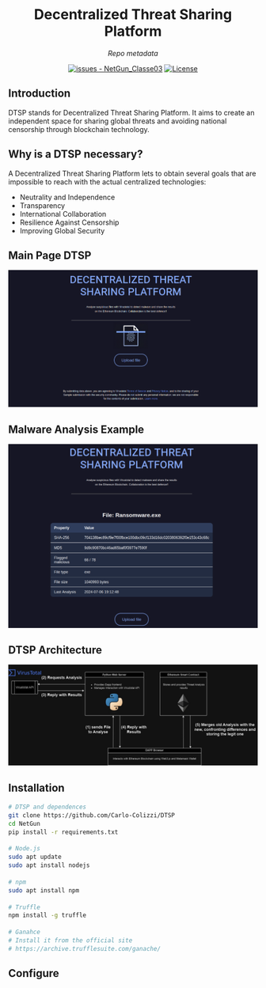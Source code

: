 <center>
  <h1><strong>Decentralized Threat Sharing Platform</strong></h1>
</center>

<center>
<i>Repo metadata</i>

  <a href="https://github.com/Carlo-Colizzi/NetGun/issues"><img src="https://img.shields.io/github/issues/MyCr4ck/NetGun_Classe03" alt="issues - NetGun_Classe03"></a>
  <a href="https://github.com/Carlo-Colizzi/NetGun/blob/main/LICENSE"><img src="https://img.shields.io/badge/License-GNU_GPLv3-purple" alt="License"></a>

</center>

## Introduction
DTSP stands for Decentralized Threat Sharing Platform. It aims to create an independent space for sharing global threats and avoiding national censorship through blockchain technology.

## Why is a DTSP necessary?
A Decentralized Threat Sharing Platform lets to obtain several goals that are impossible to reach with the actual centralized technologies:
<ul>
  <li> Neutrality and Independence </li>
  <li> Transparency </li>
  <li> International Collaboration </li>
  <li> Resilience Against Censorship </li>
  <li> Improving Global Security </li>
</ul>

## Main Page DTSP
<div align="center">
  <img src="https://github.com/Carlo-Colizzi/DTSP/blob/main/Documentation%20and%20Resources/Images/main_page.png">
</div>

## Malware Analysis Example
<div align="center">
  <img src="https://github.com/Carlo-Colizzi/DTSP/blob/main/Documentation%20and%20Resources/Images/scan_example.png">
</div>

## DTSP Architecture
<div align="center">
  <img src="https://github.com/Carlo-Colizzi/DTSP/blob/main/Documentation%20and%20Resources/Images/DTSP_architecture.jpg">
</div>

## Installation
```bash
# DTSP and dependences
git clone https://github.com/Carlo-Colizzi/DTSP
cd NetGun
pip install -r requirements.txt

# Node.js
sudo apt update
sudo apt install nodejs

# npm
sudo apt install npm

# Truffle 
npm install -g truffle

# Ganahce
# Install it from the official site
# https://archive.trufflesuite.com/ganache/

```


## Configure
```bash

```
